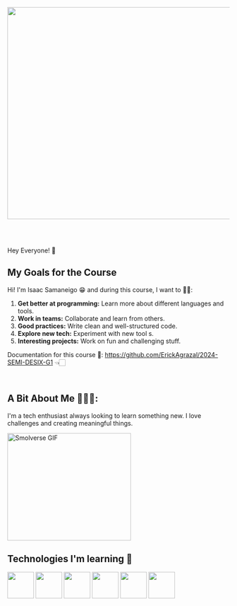 <p align="start">
  <img src="https://media.giphy.com/media/YbXLZ6dymH758xSEbM/giphy.gif" width="680" height="480">
</p>
<br><br>

 Hey Everyone! 🫡

## My Goals for the Course 

Hi! I'm Isaac Samaneigo 😁 and during this course, I want to 😶‍🌫️:

1. **Get better at programming:** Learn more about different languages and tools.
2. **Work in teams:** Collaborate and learn from others.
3. **Good practices:** Write clean and well-structured code.
4. **Explore new tech:** Experiment with new tool s.
5. **Interesting projects:** Work on fun and challenging stuff.

Documentation  for this course 🧾: https://github.com/ErickAgrazal/2024-SEMI-DESIX-G1 👈🏻

<br>

## A Bit About Me 🧑🏻‍💻: 

I'm a tech enthusiast always looking to learn something new. I love challenges and creating meaningful things.
<p align="start">
  <img src="https://media.giphy.com/media/JqmupuTVZYaQX5s094/giphy.gif" width="280" height="243" alt="Smolverse GIF">
</p>


## Technologies I'm learning 🤯

<img src="https://user-images.githubusercontent.com/104814319/206405426-1394a156-af88-4aa1-9591-2e022768ab82.png" width=60> <img src="https://user-images.githubusercontent.com/104814319/206405461-b47ad80e-0fe5-4c05-ac29-8840d935a274.png" width=60> <img src="https://user-images.githubusercontent.com/104814319/206405476-90502610-2828-4a73-9e4b-c41d116749cc.png" width=60> <img src="https://img.icons8.com/?size=100&id=hsPbhkOH4FMe&format=png&color=000000" width=60> <img src="https://img.icons8.com/?size=100&id=NfbyHexzVEDk&format=png&color=000000" width=60> <img src="https://img.icons8.com/?size=100&id=kg46nzoJrmTR&format=png&color=000000" width=60>
